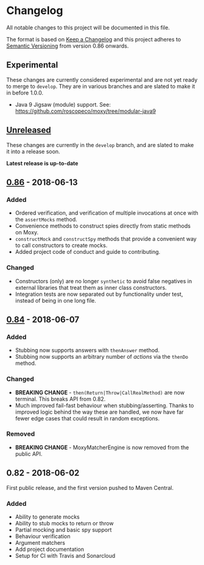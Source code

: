 # Changelog

All notable changes to this project will be documented in this file.

The format is based on [Keep a Changelog](http://keepachangelog.com/en/1.0.0/)
and this project adheres to [Semantic Versioning](http://semver.org/spec/v2.0.0.html)
from version 0.86 onwards.

## Experimental

These changes are currently considered experimental and are not yet ready
to merge to `develop`. They are in various branches and are slated to
make it in before 1.0.0.
  
- Java 9 Jigsaw (module) support.
  See: https://github.com/roscopeco/moxy/tree/modular-java9

## [Unreleased]

These changes are currently in the `develop` branch, and are slated
to make it into a release soon.

**Latest release is up-to-date**

## [0.86] - 2018-06-13

### Added

- Ordered verification, and verification of multiple invocations at once
  with the `assertMocks` method.
- Convenience methods to construct spies directly from static methods
  on Moxy.
- `constructMock` and `constructSpy` methods that provide a
  convenient way to call constructors to create mocks.
- Added project code of conduct and guide to contributing.

### Changed

- Constructors (only) are no longer `synthetic` to avoid false
  negatives in external libraries that treat them as inner class
  constructors.
- Integration tests are now separated out by functionality under
  test, instead of being in one long file.
   
## [0.84] - 2018-06-07

### Added

- Stubbing now supports answers with `thenAnswer` method.
- Stubbing now supports an arbitrary number of _actions_
  via the `thenDo` method.

### Changed

- **BREAKING CHANGE** - `then(Return|Throw|CallRealMethod)` are
  now terminal. This breaks API from 0.82.
- Much improved fail-fast behaviour when stubbing/asserting.
  Thanks to improved logic behind the way these are handled,
  we now have far fewer edge cases that could result in random
  exceptions.
  
### Removed

- **BREAKING CHANGE** - MoxyMatcherEngine is now removed from the 
  public API.

## 0.82 - 2018-06-02

First public release, and the first version pushed to Maven Central.

### Added

- Ability to generate mocks
- Ability to stub mocks to return or throw
- Partial mocking and basic spy support
- Behaviour verification
- Argument matchers
- Add project documentation
- Setup for CI with Travis and Sonarcloud

[Unreleased]: https://github.com/roscopeco/moxy/compare/v0.86...develop
[0.86]: https://github.com/roscopeco/moxy/compare/v0.84...v0.86
[0.84]: https://github.com/roscopeco/moxy/compare/v0.82...v0.84

